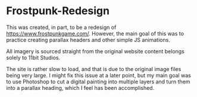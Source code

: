 # Frostpunk-Redesign
This was created, in part, to be a redesign of https://www.frostpunkgame.com/. However, the main goal of this was to practice creating parallax headers and other simple JS animations.

All imagery is sourced straight from the original website content belongs solely to 11bit Studios.

The site is rather slow to load, and that is due to the original image files being very large. I might fix this issue at a later point, but my main goal was to use Photoshop to cut a digital painting into multiple layers and turn them into a parallax heading, which I feel has been accomplished.
